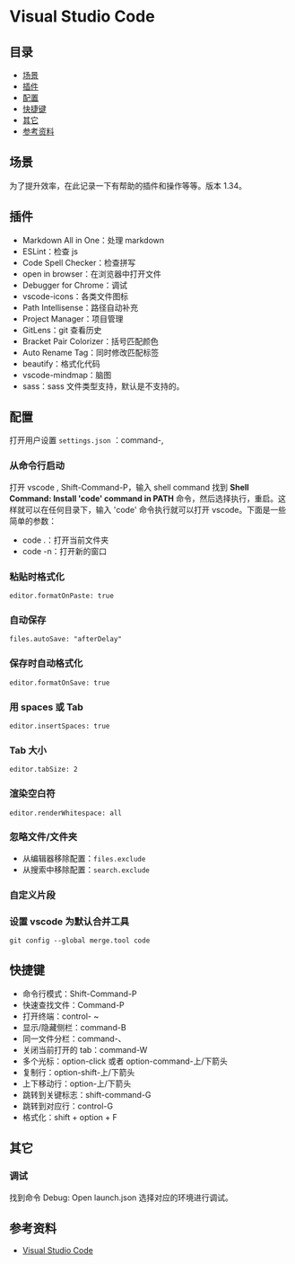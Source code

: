 # Visual Studio Code

## <a name="index"></a> 目录

- [场景](#situation)
- [插件](#plugin)
- [配置](#config)
- [快捷键](#shortcut)
- [其它](#other)
- [参考资料](#reference)

## <a name="situation"></a> 场景

为了提升效率，在此记录一下有帮助的插件和操作等等。版本 1.34。

## <a name="plugin"></a> 插件

- Markdown All in One：处理 markdown
- ESLint：检查 js
- Code Spell Checker：检查拼写
- open in browser：在浏览器中打开文件
- Debugger for Chrome：调试
- vscode-icons：各类文件图标
- Path Intellisense：路径自动补充
- Project Manager：项目管理
- GitLens：git 查看历史
- Bracket Pair Colorizer：括号匹配颜色
- Auto Rename Tag：同时修改匹配标签
- beautify：格式化代码
- vscode-mindmap：脑图
- sass：sass 文件类型支持，默认是不支持的。

## <a name="config"></a> 配置

打开用户设置 `settings.json` ：command-,

### 从命令行启动

打开 vscode , Shift-Command-P，输入 shell command 找到 **Shell Command: Install 'code' command in PATH** 命令，然后选择执行，重启。这样就可以在任何目录下，输入 'code' 命令执行就可以打开 vscode。下面是一些简单的参数：

- code .：打开当前文件夹
- code -n：打开新的窗口

### 粘贴时格式化

`editor.formatOnPaste: true`

### 自动保存

`files.autoSave: "afterDelay"`

### 保存时自动格式化

`editor.formatOnSave: true`

### 用 spaces 或 Tab

`editor.insertSpaces: true`

### Tab 大小

`editor.tabSize: 2`

### 渲染空白符

`editor.renderWhitespace: all`

### 忽略文件/文件夹

- 从编辑器移除配置：`files.exclude`
- 从搜索中移除配置：`search.exclude`

### 自定义片段

### 设置 vscode 为默认合并工具

`git config --global merge.tool code`

## <a name="shortcut"></a> 快捷键

- 命令行模式：Shift-Command-P
- 快速查找文件：Command-P
- 打开终端：control- ~
- 显示/隐藏侧栏：command-B
- 同一文件分栏：command-、
- 关闭当前打开的 tab：command-W
- 多个光标：option-click 或者 option-command-上/下箭头
- 复制行：option-shift-上/下箭头
- 上下移动行：option-上/下箭头
- 跳转到关键标志：shift-command-G
- 跳转到对应行：control-G
- 格式化：shift + option + F

## <a name="other"></a> 其它

### 调试

找到命令 Debug: Open launch.json 选择对应的环境进行调试。

## <a name="reference"></a> 参考资料

- [Visual Studio Code][url-visualstudio-docs]

[url-repository-images]: https://xxholic.github.io/segment/images
[url-visualstudio-docs]: https://code.visualstudio.com/docs

